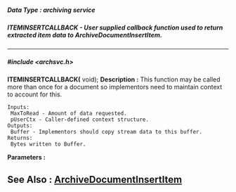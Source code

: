 ##### Data Type : archiving service
##### ITEMINSERTCALLBACK - User supplied callback function used to return extracted item data to ArchiveDocumentInsertItem.
---
##### #include <archsvc.h>
 **ITEMINSERTCALLBACK(**
void);
**Description :**
This function may be called more than once for a document so implementors need 
to maintain context to account for this.

	Inputs:
	 MaxToRead - Amount of data requested.
	 pUserCtx - Caller-defined context structure.
	Outputs:
	 Buffer - Implementors should copy stream data to this buffer.  
	Returns:
	 Bytes written to Buffer.
**Parameters :**


**See Also :**
[ArchiveDocumentInsertItem](D:/md_files/ArchiveDocumentInsertItem.md)
---
